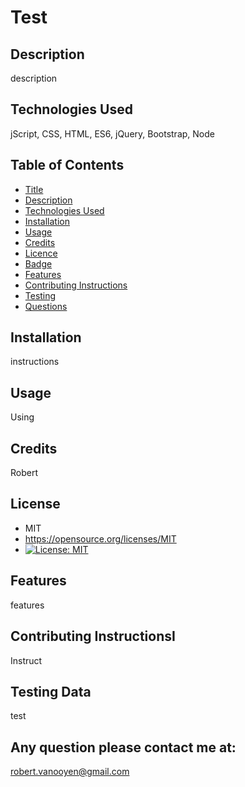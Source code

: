 
# Test
## Description
description
## Technologies Used
jScript, CSS, HTML, ES6, jQuery, Bootstrap, Node
## Table of Contents
- [Title](#title)
- [Description](#description)
- [Technologies Used](#technologies)
- [Installation](#installation)
- [Usage](#usage)
- [Credits](#credits)
- [Licence](#license)
- [Badge](#badge)
- [Features](#features)
- [Contributing Instructions](#contributing)
- [Testing](#testing)
- [Questions](#questions)
## Installation
instructions
## Usage
Using
## Credits
Robert
## License
- MIT
- https://opensource.org/licenses/MIT
- [![License: MIT](https://img.shields.io/badge/License-MIT-yellow.svg)](https://opensource.org/licenses/MIT)
## Features
features
## Contributing InstructionsI 
Instruct
## Testing Data
test
## Any question please contact me at:
robert.vanooyen@gmail.com
